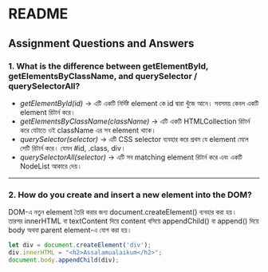 # README

## Assignment Questions and Answers

### 1. What is the difference between getElementById, getElementsByClassName, and querySelector / querySelectorAll?

- *getElementById(id)* → এটি একটি নির্দিষ্ট element কে id দ্বারা খুঁজে আনে। সবসময় কেবল একটি element রিটার্ন করে।  
- *getElementsByClassName(className)* → এটি একটি HTMLCollection রিটার্ন করে যেটাতে ওই className এর সব element থাকে।  
- *querySelector(selector)* → এটি CSS selector ব্যবহার করে প্রথম যে element মেলে সেটি রিটার্ন করে। যেমন #id, .class, div।  
- *querySelectorAll(selector)* → এটি সব matching element রিটার্ন করে এবং একটি NodeList আকারে দেয়।  

---

### 2. How do you create and insert a new element into the DOM?

DOM-এ নতুন element তৈরি করার জন্য document.createElement() ব্যবহার করা হয়।  
তারপর innerHTML বা textContent দিয়ে content বসিয়ে appendChild() বা append() দিয়ে body অথবা parent element-এ যোগ করা হয়।  

```javascript
let div = document.createElement('div');
div.innerHTML = "<h2>Assalamualaikum</h2>";
document.body.appendChild(div);
